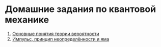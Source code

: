 Домашние задания по квантовой механике
======================================

1. [Основные понятия теории вероятности](http://nbviewer.ipython.org/github/kelvich/qm/blob/master/hw1.ipynb)
2. [Импульс, принцип неопределённости и яма](https://www.dropbox.com/s/pdkneq9ucogocf1/qm2.pdf)
